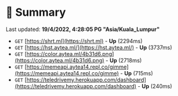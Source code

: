 # 📖 Summary
Last updated: **19/4/2022, 4:28:05 PG "Asia/Kuala_Lumpur"**

- `GET` [https://shrt.ml](https://shrt.ml) - **Up** (2294ms)
- `GET` [https://hst.aytea.ml/](https://hst.aytea.ml/) - **Up** (3737ms)
- `GET` [https://color.aytea.ml/4b31d6.png](https://color.aytea.ml/4b31d6.png) - **Up** (2718ms)
- `GET` [https://memeapi.aytea14.repl.co/gimme](https://memeapi.aytea14.repl.co/gimme) - **Up** (715ms)
- `GET` [https://teledrivemy.herokuapp.com/dashboard](https://teledrivemy.herokuapp.com/dashboard) - **Up** (240ms)
